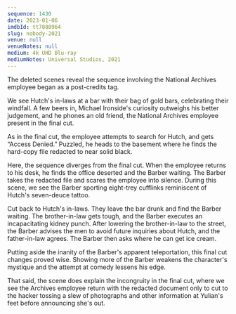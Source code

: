 ```yaml
---
sequence: 1430
date: 2023-01-06
imdbId: tt7888964
slug: nobody-2021
venue: null
venueNotes: null
medium: 4k UHD Blu-ray
mediumNotes: Universal Studios, 2021
---
```


The deleted scenes reveal the sequence involving the National Archives employee began as a post-credits tag.

We see Hutch's in-laws at a bar with their bag of gold bars, celebrating their windfall. A few beers in, Michael Ironside's curiosity outweighs his better judgement, and he phones an old friend, the National Archives employee present in the final cut.

As in the final cut, the employee attempts to search for Hutch, and gets “Access Denied.” Puzzled, he heads to the basement where he finds the hard-copy file redacted to near solid black.

Here, the sequence diverges from the final cut. When the employee returns to his desk, he finds the office deserted and the Barber waiting. The Barber takes the redacted file and scares the employee into silence. During this scene, we see the Barber sporting eight-trey cufflinks reminiscent of Hutch's seven-deuce tattoo.

Cut back to Hutch's in-laws. They leave the bar drunk and find the Barber waiting. The brother-in-law gets tough, and the Barber executes an incapacitating kidney punch. After lowering the brother-in-law to the street, the Barber advises the men to avoid future inquiries about Hutch, and the father-in-law agrees. The Barber then asks where he can get ice cream.

Putting aside the inanity of the Barber's apparent teleportation, this final cut changes proved wise. Showing more of the Barber weakens the character's mystique and the attempt at comedy lessens his edge.

That said, the scene does explain the incongruity in the final cut, where we see the Archives employee return with the redacted document only to cut to the hacker tossing a slew of photographs and other information at Yulian's feet before announcing she's out.
